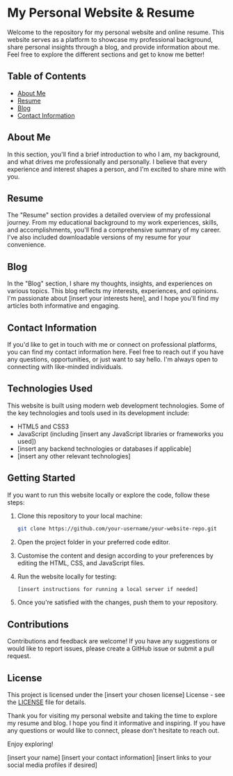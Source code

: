 # My Personal Website & Resume

Welcome to the repository for my personal website and online resume. This website serves as a platform to showcase my professional background, share personal insights through a blog, and provide information about me. Feel free to explore the different sections and get to know me better!

## Table of Contents

- [About Me](#about-me)
- [Resume](#resume)
- [Blog](#blog)
- [Contact Information](#contact-information)

## About Me

In this section, you'll find a brief introduction to who I am, my background, and what drives me professionally and personally. I believe that every experience and interest shapes a person, and I'm excited to share mine with you.

## Resume

The "Resume" section provides a detailed overview of my professional journey. From my educational background to my work experiences, skills, and accomplishments, you'll find a comprehensive summary of my career. I've also included downloadable versions of my resume for your convenience.

## Blog

In the "Blog" section, I share my thoughts, insights, and experiences on various topics. This blog reflects my interests, experiences, and opinions. I'm passionate about [insert your interests here], and I hope you'll find my articles both informative and engaging.

## Contact Information

If you'd like to get in touch with me or connect on professional platforms, you can find my contact information here. Feel free to reach out if you have any questions, opportunities, or just want to say hello. I'm always open to connecting with like-minded individuals.

## Technologies Used

This website is built using modern web development technologies. Some of the key technologies and tools used in its development include:

- HTML5 and CSS3
- JavaScript (including [insert any JavaScript libraries or frameworks you used])
- [insert any backend technologies or databases if applicable]
- [insert any other relevant technologies]

## Getting Started

If you want to run this website locally or explore the code, follow these steps:

1. Clone this repository to your local machine:

   ```bash
   git clone https://github.com/your-username/your-website-repo.git
   ```

2. Open the project folder in your preferred code editor.

3. Customise the content and design according to your preferences by editing the HTML, CSS, and JavaScript files.

4. Run the website locally for testing:

   ```bash
   [insert instructions for running a local server if needed]
   ```

5. Once you're satisfied with the changes, push them to your repository.

## Contributions

Contributions and feedback are welcome! If you have any suggestions or would like to report issues, please create a GitHub issue or submit a pull request.

## License

This project is licensed under the [insert your chosen license] License - see the [LICENSE](LICENSE) file for details.

Thank you for visiting my personal website and taking the time to explore my resume and blog. I hope you find it informative and inspiring. If you have any questions or would like to connect, please don't hesitate to reach out.

Enjoy exploring!

[insert your name]
[insert your contact information]
[insert links to your social media profiles if desired]
